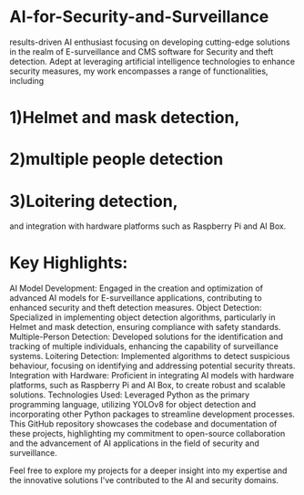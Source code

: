 # AI-for-Security-and-Surveillance
results-driven AI enthusiast focusing on developing cutting-edge solutions in the realm of E-surveillance and CMS software for Security and theft detection. Adept at leveraging artificial intelligence technologies to enhance security measures, my work encompasses a range of functionalities, including 
# 1)Helmet and mask detection, 
# 2)multiple people detection
# 3)Loitering detection, 
and integration with hardware platforms such as Raspberry Pi and AI Box.

# Key Highlights:

AI Model Development: Engaged in the creation and optimization of advanced AI models for E-surveillance applications, contributing to enhanced security and theft detection measures. Object Detection: Specialized in implementing object detection algorithms, particularly in Helmet and mask detection, ensuring compliance with safety standards. Multiple-Person Detection: Developed solutions for the identification and tracking of multiple individuals, enhancing the capability of surveillance systems. Loitering Detection: Implemented algorithms to detect suspicious behaviour, focusing on identifying and addressing potential security threats. Integration with Hardware: Proficient in integrating AI models with hardware platforms, such as Raspberry Pi and AI Box, to create robust and scalable solutions. Technologies Used: Leveraged Python as the primary programming language, utilizing YOLOv8 for object detection and incorporating other Python packages to streamline development processes. This GitHub repository showcases the codebase and documentation of these projects, highlighting my commitment to open-source collaboration and the advancement of AI applications in the field of security and surveillance.

Feel free to explore my projects for a deeper insight into my expertise and the innovative solutions I've contributed to the AI and security domains.

